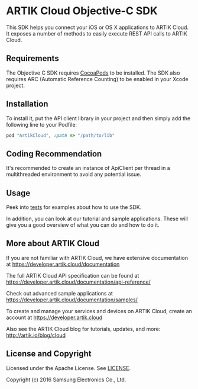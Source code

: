 ARTIK Cloud Objective-C SDK
==========================

This SDK helps you connect your iOS or OS X applications to ARTIK Cloud. It exposes a number of methods to easily execute REST API calls to ARTIK Cloud.

## Requirements

The Objective C SDK requires [CocoaPods](https://guides.cocoapods.org/using/getting-started.html) to be installed. 
The SDK also requires ARC (Automatic Reference Counting) to be enabled in your Xcode project.

## Installation

To install it, put the API client library in your project and then simply add the following line to your Podfile:

```ruby
pod "ArtikCloud", :path => "/path/to/lib"
```

## Coding Recommendation

It's recommended to create an instance of ApiClient per thread in a multithreaded environment to avoid any potential issue.

Usage
------

Peek into [tests](https://github.com/artikcloud/artikcloud-objc/tree/master/ArtikCloudTests/ArtikCloudClientTests) for examples about how to use the SDK.

In addition, you can look at our tutorial and sample applications. These will give you a good overview of what you can do and how to do it.

More about ARTIK Cloud
---------------------

If you are not familiar with ARTIK Cloud, we have extensive documentation at https://developer.artik.cloud/documentation

The full ARTIK Cloud API specification can be found at https://developer.artik.cloud/documentation/api-reference/

Check out advanced sample applications at https://developer.artik.cloud/documentation/samples/

To create and manage your services and devices on ARTIK Cloud, create an account at https://developer.artik.cloud

Also see the ARTIK Cloud blog for tutorials, updates, and more: http://artik.io/blog/cloud

License and Copyright
---------------------

Licensed under the Apache License. See [LICENSE](https://github.com/artikcloud/artikcloud-objc/blob/master/LICENSE).

Copyright (c) 2016 Samsung Electronics Co., Ltd.
